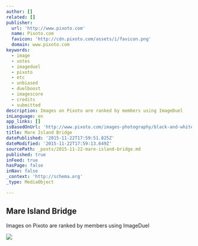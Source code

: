```yaml
---
author: []
related: []
publisher:
  url: 'http://www.pixoto.com'
  name: Pixoto.com
  favicon: 'http://cdn.pixoto.com/assets/i/favicon.png'
  domain: www.pixoto.com
keywords:
  - image
  - votes
  - imageduel
  - pixoto
  - etc
  - unbiased
  - duelboost
  - imagescore
  - credits
  - submitted
description: Images on Pixoto are ranked by members using ImageDuel
inLanguage: en
app_links: []
isBasedOnUrl: 'http://www.pixoto.com/images-photography/black-and-white/landscapes/mare-island-bridge-4510007453286400'
title: Mare Island Bridge
datePublished: '2015-11-22T17:59:51.825Z'
dateModified: '2015-11-22T17:59:13.649Z'
sourcePath: _posts/2015-11-22-mare-island-bridge.md
published: true
inFeed: true
hasPage: false
inNav: false
_context: 'http://schema.org'
_type: MediaObject

---
```

<article style=""><h1>Mare Island Bridge</h1><p>Images on Pixoto are ranked by members using ImageDuel</p><img src="http://lh3.ggpht.com/vz9X-qHQcZ_OMorz2dKC6HTN0oPB1ACCf_W1FME-e5MlgnJtt0_l_Udq1qfmTKkskTt28UKJjtR2YVVQj-RyL0g=s700" /></article>